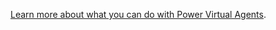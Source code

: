 [Learn more about what you can do with Power Virtual Agents](/power-virtual-agents/teams/fundamentals-what-is-power-virtual-agents-teams).